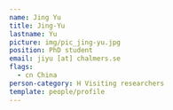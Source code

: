 ```yaml
---
name: Jing Yu
title: Jing-Yu
lastname: Yu
picture: img/pic_jing-yu.jpg
position: PhD student
email: jiyu [at] chalmers.se
flags:
  - cn China
person-category: H Visiting researchers
template: people/profile
---
```

